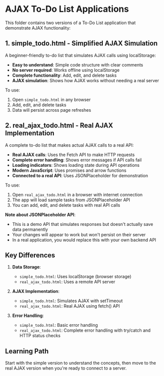 # AJAX To-Do List Applications

This folder contains two versions of a To-Do List application that demonstrate AJAX functionality:

## 1. simple_todo.html - Simplified AJAX Simulation

A beginner-friendly to-do list that simulates AJAX calls using localStorage:

- **Easy to understand**: Simple code structure with clear comments
- **No server required**: Works offline using localStorage
- **Complete functionality**: Add, edit, and delete tasks
- **AJAX simulation**: Shows how AJAX works without needing a real server

To use:
1. Open `simple_todo.html` in any browser
2. Add, edit, and delete tasks
3. Data will persist across page refreshes

## 2. real_ajax_todo.html - Real AJAX Implementation

A complete to-do list that makes actual AJAX calls to a real API:

- **Real AJAX calls**: Uses the Fetch API to make HTTP requests
- **Complete error handling**: Shows error messages if API calls fail
- **Loading indicators**: Shows loading state during API operations
- **Modern JavaScript**: Uses promises and arrow functions
- **Connected to a real API**: Uses JSONPlaceholder for demonstration

To use:
1. Open `real_ajax_todo.html` in a browser with internet connection
2. The app will load sample tasks from JSONPlaceholder API
3. You can add, edit, and delete tasks with real API calls

**Note about JSONPlaceholder API**:
- This is a demo API that simulates responses but doesn't actually save data permanently
- Your changes will appear to work but won't persist on their server
- In a real application, you would replace this with your own backend API

## Key Differences

1. **Data Storage**:
   - `simple_todo.html`: Uses localStorage (browser storage)
   - `real_ajax_todo.html`: Uses a remote API server

2. **AJAX Implementation**:
   - `simple_todo.html`: Simulates AJAX with setTimeout
   - `real_ajax_todo.html`: Real AJAX using fetch() API

3. **Error Handling**:
   - `simple_todo.html`: Basic error handling
   - `real_ajax_todo.html`: Complete error handling with try/catch and HTTP status checks

## Learning Path

Start with the simple version to understand the concepts, then move to the real AJAX version when you're ready to connect to a server. 